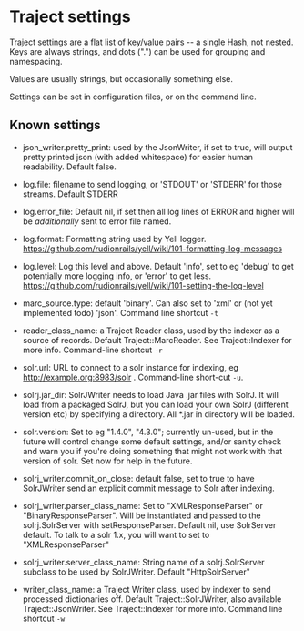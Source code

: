 # Traject settings

Traject settings are a flat list of key/value pairs -- a single
Hash, not nested. Keys are always strings, and dots (".") can be
used for grouping and namespacing.

Values are usually strings, but occasionally something else.

Settings can be set in configuration files, or on the command
line.

## Known settings

* json_writer.pretty_print: used by the JsonWriter, if set to true, will output pretty printed json (with added whitespace) for easier human readability. Default false. 

* log.file: filename to send logging, or 'STDOUT' or 'STDERR' for those streams. Default STDERR

* log.error_file: Default nil, if set then all log lines of ERROR and higher will be _additionally_
                  sent to error file named. 

* log.format: Formatting string used by Yell logger. https://github.com/rudionrails/yell/wiki/101-formatting-log-messages

* log.level:  Log this level and above. Default 'info', set to eg 'debug' to get potentially more logging info,
              or 'error' to get less. https://github.com/rudionrails/yell/wiki/101-setting-the-log-level

* marc_source.type: default 'binary'. Can also set to 'xml' or (not yet implemented todo) 'json'. Command line shortcut `-t`

* reader_class_name: a Traject Reader class, used by the indexer as a source of records. Default Traject::MarcReader. See Traject::Indexer for more info. Command-line shortcut `-r`

* solr.url: URL to connect to a solr instance for indexing, eg http://example.org:8983/solr . Command-line short-cut `-u`. 

* solrj.jar_dir: SolrJWriter needs to load Java .jar files with SolrJ. It will load from a packaged SolrJ, but you can load your own SolrJ (different version etc) by specifying a directory. All *.jar in directory will be loaded.

* solr.version: Set to eg "1.4.0", "4.3.0"; currently un-used, but in the future will control
  change some default settings, and/or sanity check and warn you if you're doing something
  that might not work with that version of solr. Set now for help in the future. 

* solrj_writer.commit_on_close: default false, set to true to have SolrJWriter send an explicit commit message to Solr after indexing.

* solrj_writer.parser_class_name: Set to "XMLResponseParser" or "BinaryResponseParser". Will be instantiated and passed to the solrj.SolrServer with setResponseParser. Default nil, use SolrServer default. To talk to a solr 1.x, you will want to set to "XMLResponseParser"

* solrj_writer.server_class_name: String name of a solrj.SolrServer subclass to be used by SolrJWriter. Default "HttpSolrServer"

* writer_class_name: a Traject Writer class, used by indexer to send processed dictionaries off. Default Traject::SolrJWriter, also available Traject::JsonWriter. See Traject::Indexer for more info. Command line shortcut `-w`
